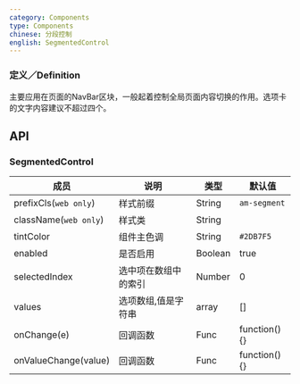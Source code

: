 ```yaml
---
category: Components
type: Components
chinese: 分段控制
english: SegmentedControl
---
```


### 定义／Definition

主要应用在页面的NavBar区块，一般起着控制全局页面内容切换的作用。选项卡的文字内容建议不超过四个。

## API

### SegmentedControl
| 成员        | 说明           | 类型               | 默认值       |
|------------|----------------|--------------------|--------------|
| prefixCls(`web only`)  | 样式前缀        | String |  `am-segment`  |
| className(`web only`) | 样式类        | String |    |
| tintColor  | 组件主色调        | String |  `#2DB7F5`  |
| enabled  | 是否启用        | Boolean |  true  |
| selectedIndex  | 选中项在数组中的索引        | Number |  0  |
| values  | 选项数组,值是字符串        | array |  []  |
| onChange(e)    |    回调函数     | Func |  function(){}  |
| onValueChange(value)    |    回调函数     | Func |  function(){}  |
